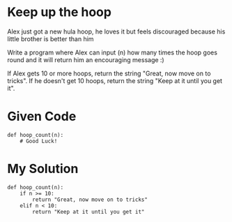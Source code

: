 # Keep up the hoop

Alex just got a new hula hoop, he loves it but feels discouraged because his little brother is better than him

Write a program where Alex can input (n) how many times the hoop goes round and it will return him an encouraging message :)

If Alex gets 10 or more hoops, return the string "Great, now move on to tricks".
If he doesn't get 10 hoops, return the string "Keep at it until you get it".

# Given Code

```{python}
def hoop_count(n):
    # Good Luck!
```

# My Solution

```{python}
def hoop_count(n):
    if n >= 10:
        return "Great, now move on to tricks"
    elif n < 10:
        return "Keep at it until you get it"
```
